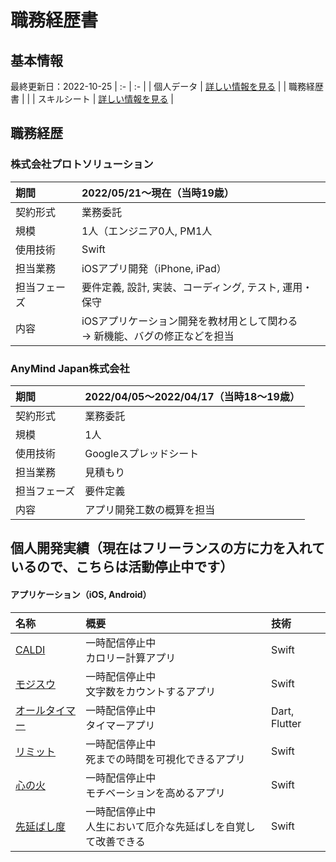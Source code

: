 # 職務経歴書
## 基本情報
最終更新日：2022-10-25
| :- | :- |
| 個人データ | [詳しい情報を見る](/personal-data.md) |
| 職務経歴書 |  |
| スキルシート | [詳しい情報を見る](/skill-sheet.md) |

## 職務経歴
<!--
| 社名 |  |
| :- | :- |
| 期間  | 2022/00/00〜2022/00/00（当時19歳） |
| 契約形式 | 業務委託, 正社員 |
| 規模 | 1人（エンジニア0人, BE0人, PO0人, PM0人, デザイナー0人 |
| 使用技術 |  |
| 担当業務 | アプリ開発, フロントエンド, サーバーサイド |
| 担当フェーズ | 要件定義, 設計, 実装、コーディング, テスト, 運用・保守 |
* 詳しい内容
-->
### 株式会社プロトソリューション
| 期間  | 2022/05/21〜現在（当時19歳） |
| :- | :- |
| 契約形式 | 業務委託 |
| 規模 | 1人（エンジニア0人, PM1人 |
| 使用技術 | Swift |
| 担当業務 | iOSアプリ開発（iPhone, iPad） |
| 担当フェーズ | 要件定義, 設計, 実装、コーディング, テスト, 運用・保守 |
| 内容 | iOSアプリケーション開発を教材用として関わる<br>→ 新機能、バグの修正などを担当 |

### AnyMind Japan株式会社
| 期間  | 2022/04/05〜2022/04/17（当時18〜19歳） |
| :- | :- |
| 契約形式 | 業務委託 |
| 規模 | 1人 |
| 使用技術 | Googleスプレッドシート |
| 担当業務 | 見積もり |
| 担当フェーズ | 要件定義 |
| 内容 | アプリ開発工数の概算を担当 |

## 個人開発実績（現在はフリーランスの方に力を入れているので、こちらは活動停止中です）
  #### アプリケーション（iOS, Android）
  | 名称 | 概要 | 技術 |
  | :- | :- | :- |
  | [CALDI](xxx) | 一時配信停止中<br>カロリー計算アプリ | Swift |
  | [モジスウ](xxx) | 一時配信停止中<br>文字数をカウントするアプリ | Swift |
  | [オールタイマー](xxx) | 一時配信停止中<br>タイマーアプリ | Dart, Flutter |
  | [リミット](xxx) | 一時配信停止中<br>死までの時間を可視化できるアプリ | Swift |
  | [心の火](xxx) | 一時配信停止中<br>モチベーションを高めるアプリ | Swift |
  | [先延ばし度](xxx) | 一時配信停止中<br>人生において厄介な先延ばしを自覚して改善できる | Swift |
  
  
